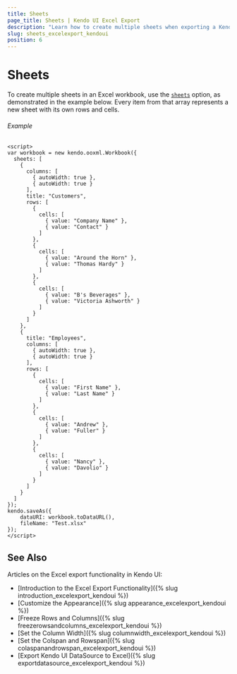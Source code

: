 ```yaml
---
title: Sheets
page_title: Sheets | Kendo UI Excel Export
description: "Learn how to create multiple sheets when exporting a Kendo UI component to Excel."
slug: sheets_excelexport_kendoui
position: 6
---
```


# Sheets

To create multiple sheets in an Excel workbook, use the [`sheets`](/api/javascript/ooxml/workbook/configuration/sheets) option, as demonstrated in the example below. Every item from that array represents a new sheet with its own rows and cells.

###### Example

```dojo
<script>
var workbook = new kendo.ooxml.Workbook({
  sheets: [
    {
      columns: [
        { autoWidth: true },
        { autoWidth: true }
      ],
      title: "Customers",
      rows: [
        {
          cells: [
            { value: "Company Name" },
            { value: "Contact" }
          ]
        },
        {
          cells: [
            { value: "Around the Horn" },
            { value: "Thomas Hardy" }
          ]
        },
        {
          cells: [
            { value: "B's Beverages" },
            { value: "Victoria Ashworth" }
          ]
        }
      ]
    },
    {
      title: "Employees",
      columns: [
        { autoWidth: true },
        { autoWidth: true }
      ],
      rows: [
        {
          cells: [
            { value: "First Name" },
            { value: "Last Name" }
          ]
        },
        {
          cells: [
            { value: "Andrew" },
            { value: "Fuller" }
          ]
        },
        {
          cells: [
            { value: "Nancy" },
            { value: "Davolio" }
          ]
        }
      ]
    }
  ]
});
kendo.saveAs({
    dataURI: workbook.toDataURL(),
    fileName: "Test.xlsx"
});
</script>
```

## See Also

Articles on the Excel export functionality in Kendo UI:

* [Introduction to the Excel Export Functionality]({% slug introduction_excelexport_kendoui %})
* [Customize the Appearance]({% slug appearance_excelexport_kendoui %})
* [Freeze Rows and Columns]({% slug freezerowsandcolumns_excelexport_kendoui %})
* [Set the Column Width]({% slug columnwidth_excelexport_kendoui %})
* [Set the Colspan and Rowspan]({% slug colaspanandrowspan_excelexport_kendoui %})
* [Export Kendo UI DataSource to Excel]({% slug exportdatasource_excelexport_kendoui %})
